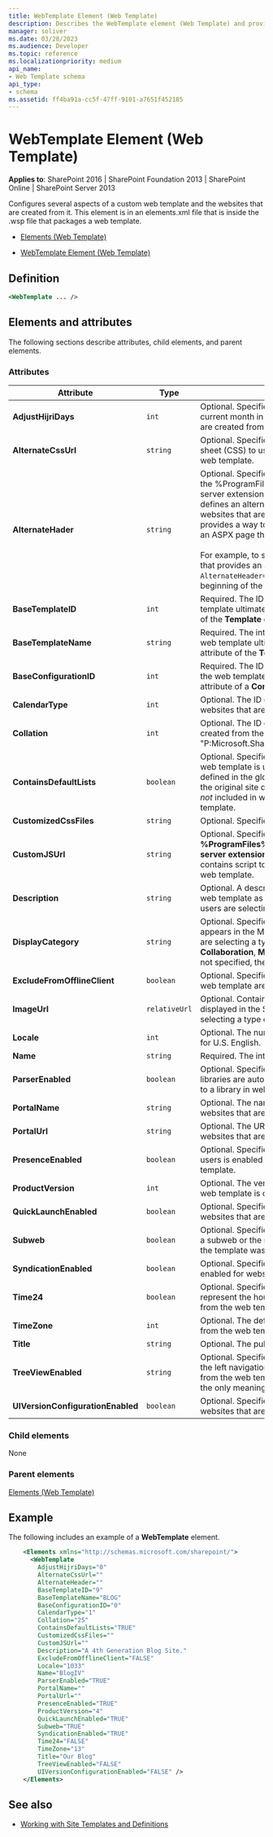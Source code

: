 ```yaml
---
title: WebTemplate Element (Web Template)
description: Describes the WebTemplate element (Web Template) and provides the element's definition, attributes, and an example.
manager: soliver
ms.date: 03/28/2023
ms.audience: Developer
ms.topic: reference
ms.localizationpriority: medium
api_name:
- Web Template schema
api_type:
- schema
ms.assetid: ff4ba91a-cc5f-47ff-9101-a7651f452185
---
```


# WebTemplate Element (Web Template)

**Applies to**: SharePoint 2016 | SharePoint Foundation 2013 | SharePoint Online | SharePoint Server 2013

Configures several aspects of a custom web template and the websites that are created from it. This element is in an elements.xml file that is inside the .wsp file that packages a web template.

- [Elements (Web Template)](elements-web-template.md)

- [WebTemplate Element (Web Template)](webtemplate-element-web-template.md)

## Definition

```XML
<WebTemplate ... />
```

## Elements and attributes

The following sections describe attributes, child elements, and parent elements.

### Attributes

|             Attribute             |     Type      |                                                                                                                                                                                                                                                                                                                    Description                                                                                                                                                                                                                                                                                                                     |
| --------------------------------- | ------------- | -------------------------------------------------------------------------------------------------------------------------------------------------------------------------------------------------------------------------------------------------------------------------------------------------------------------------------------------------------------------------------------------------------------------------------------------------------------------------------------------------------------------------------------------------------------------------------------------------------------------------------------------------- |
| **AdjustHijriDays**               | `int`         | Optional. Specifies the number of days to extend or reduce the current month in Hijri calendars that are used on websites that are created from the web template.                                                                                                                                                                                                                                                                                                                                                                                                                                                                                  |
| **AlternateCssUrl**               | `string`      | Optional. Specifies the URL for an alternative cascading style sheet (CSS) to use for the websites that are created from the web template.                                                                                                                                                                                                                                                                                                                                                                                                                                                                                                         |
| **AlternateHader**                | `string`      | Optional. Specifies the name of an ASPX page that is located in the %ProgramFiles%\Common Files\Microsoft Shared\web server extensions\15\TEMPLATE\LAYOUTS directory that defines an alternative header for the top area in site pages of websites that are created from the web template. This attribute provides a way to replace the header region with the output of an ASPX page that defines a different header. <br /><br /> For example, to specify `myHeader.aspx` as the name of the file that provides an alternative header, add `AlternateHeader="myHeader.aspx"` to the **Project** element at the beginning of the `Onet.xml` file. |
| **BaseTemplateID**                | `int`         | Required. The ID of the site definition on which the web template ultimately derives. This is the value of the **ID** attribute of the **Template** element in a `WebTemp*.xml` file.                                                                                                                                                                                                                                                                                                                                                                                                                                                              |
| **BaseTemplateName**              | `string`      | Required. The internal name of the site definition on which the web template ultimately derives. This is the value of the **Name** attribute of the **Template** element in a `WebTemp*.xml` file.                                                                                                                                                                                                                                                                                                                                                                                                                                                 |
| **BaseConfigurationID**           | `int`         | Required. The ID of the site definition configuration on which the web template ultimately derives. This is the value of the **ID** attribute of a **Configuration** element in a `WebTemp*.xml` file.                                                                                                                                                                                                                                                                                                                                                                                                                                             |
| **CalendarType**                  | `int`         | Optional. The ID of the default calendar type for calendars on websites that are created from the web template.                                                                                                                                                                                                                                                                                                                                                                                                                                                                                                                                    |
| **Collation**                     | `int`         | Optional. The ID of the collation system for websites that are created from the web template. For more information, see "P:Microsoft.SharePoint.SPRegionalSettings.Collation"Collation.                                                                                                                                                                                                                                                                                                                                                                                                                                                            |
| **ContainsDefaultLists**          | `boolean`     | Optional. Specifies whether the site definition from which the web template is ultimately derived contained lists that are defined in the global `Onet.xml` file. This is significant because if the original site definition did contain such lists, those lists are *not* included in websites that are created from the web template.                                                                                                                                                                                                                                                                                                           |
| **CustomizedCssFiles**            | `string`      | Optional. Specifies custom cascading style sheet (.css) files.                                                                                                                                                                                                                                                                                                                                                                                                                                                                                                                                                                                     |
| **CustomJSUrl**                   | `string`      | Optional. Specifies a custom JavaScript file located in the **%ProgramFiles%\Common Files\Microsoft Shared\web server extensions\15\TEMPLATE\LAYOUTS** directory that contains script to execute within a website created from the web template.                                                                                                                                                                                                                                                                                                                                                                                                       |
| **Description**                   | `string`      | Optional. A description of the site type that is defined by the web template as it appears in the user interface (UI) when users are selecting a type of website to create.                                                                                                                                                                                                                                                                                                                                                                                                                                                                        |
| **DisplayCategory**               | `string`      | Optional. Specifies the category in which the web template appears in the Microsoft SharePoint Foundation UI when users are selecting a type of website to create; for example, **Collaboration**, **Meetings**, or some other custom name. If it is not specified, the default is "Custom".                                                                                                                                                                                                                                                                                                                                                       |
| **ExcludeFromOfflineClient**      | `boolean`     | Optional. Specifies whether websites that are created from the web template are downloaded during offline synchronization.                                                                                                                                                                                                                                                                                                                                                                                                                                                                                                                         |
| **ImageUrl**                      | `relativeUrl` | Optional. Contains the URL for the preview image that is displayed in the SharePoint Foundation UI when users are selecting a type of website to create.                                                                                                                                                                                                                                                                                                                                                                                                                                                                                           |
| **Locale**                        | `int`         | Optional. The numeric ID of a language/culture, such as 1033 for U.S. English.                                                                                                                                                                                                                                                                                                                                                                                                                                                                                                                                                                     |
| **Name**                          | `string`      | Required. The internal name of the web template.                                                                                                                                                                                                                                                                                                                                                                                                                                                                                                                                                                                                   |
| **ParserEnabled**                 | `boolean`     | Optional. Specifies whether column values in document libraries are automatically added to documents that are added to a library in websites that are created from the web template.                                                                                                                                                                                                                                                                                                                                                                                                                                                               |
| **PortalName**                    | `string`      | Optional. The name of the portal site that is associated with websites that are created from the web template.                                                                                                                                                                                                                                                                                                                                                                                                                                                                                                                                     |
| **PortalUrl**                     | `string`      | Optional. The URL of the portal site that is associated with websites that are created from the web template.                                                                                                                                                                                                                                                                                                                                                                                                                                                                                                                                      |
| **PresenceEnabled**               | `boolean`     | Optional. Specifies whether inline presence information for users is enabled on websites that are created from the web template.                                                                                                                                                                                                                                                                                                                                                                                                                                                                                                                   |
| **ProductVersion**                | `int`         | Optional. The version of SharePoint Foundation in which the web template is created.                                                                                                                                                                                                                                                                                                                                                                                                                                                                                                                                                               |
| **QuickLaunchEnabled**            | `boolean`     | Optional. Specifies whether there is a Quick Launch area on websites that are created from the web template.                                                                                                                                                                                                                                                                                                                                                                                                                                                                                                                                       |
| **Subweb**                        | `boolean`     | Optional. Specifies whether the web template was created from a subweb or the root website of a site collection. If it is **True**, the template was created from a subweb.                                                                                                                                                                                                                                                                                                                                                                                                                                                                        |
| **SyndicationEnabled**            | `boolean`     | Optional. Specifies whether Really Simple Syndication (RSS) is enabled for websites that are created from the web template.                                                                                                                                                                                                                                                                                                                                                                                                                                                                                                                        |
| **Time24**                        | `boolean`     | Optional. Specifies whether to use a 24-hour time format to represent the hours of the day on websites that are created from the web template.                                                                                                                                                                                                                                                                                                                                                                                                                                                                                                     |
| **TimeZone**                      | `int`         | Optional. The default time zone of websites that are created from the web template.                                                                                                                                                                                                                                                                                                                                                                                                                                                                                                                                                                |
| **Title**                         | `string`      | Optional. The public name of the web template.                                                                                                                                                                                                                                                                                                                                                                                                                                                                                                                                                                                                     |
| **TreeViewEnabled**               | `string`      | Optional. Specifies whether the tree view feature is enabled in the left navigational area of pages in websites that are created from the web template. Although this attribute is type **string**, the only meaningful values are "TRUE" and "FALSE".                                                                                                                                                                                                                                                                                                                                                                                             |
| **UIVersionConfigurationEnabled** | `boolean`     | Optional. Specifies whether users can change the UI version of websites that are created from the web template.                                                                                                                                                                                                                                                                                                                                                                                                                                                                                                                                    |

### Child elements

None

### Parent elements

[Elements (Web Template)](elements-web-template.md)

## Example

The following includes an example of a **WebTemplate** element.

```XML
    <Elements xmlns="http://schemas.microsoft.com/sharepoint/">
      <WebTemplate
        AdjustHijriDays="0"
        AlternateCssUrl=""
        AlternateHeader=""
        BaseTemplateID="9"
        BaseTemplateName="BLOG"
        BaseConfigurationID="0"
        CalendarType="1"
        Collation="25"
        ContainsDefaultLists="TRUE"
        CustomizedCssFiles=""
        CustomJSUrl=""
        Description="A 4th Generation Blog Site."
        ExcludeFromOfflineClient="FALSE"
        Locale="1033"
        Name="BlogIV"
        ParserEnabled="TRUE"
        PortalName=""
        PortalUrl=""
        PresenceEnabled="TRUE"
        ProductVersion="4"
        QuickLaunchEnabled="TRUE"
        Subweb="TRUE"
        SyndicationEnabled="TRUE"
        Time24="FALSE"
        TimeZone="13"
        Title="Our Blog"
        TreeViewEnabled="FALSE"
        UIVersionConfigurationEnabled="FALSE" />
    </Elements>
```

## See also

- [Working with Site Templates and Definitions](https://msdn.microsoft.com/library/1edf6d4d-eddb-4cb5-9034-ed394e8a3e01(Office.15).aspx)
